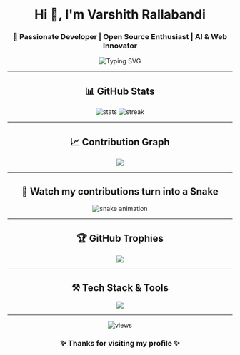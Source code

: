<!-- Profile Header -->
<h1 align="center">Hi 👋, I'm Varshith Rallabandi</h1>
<h3 align="center">🚀 Passionate Developer | Open Source Enthusiast | AI & Web Innovator</h3>

<!-- Typing Animation -->
<p align="center">
  <img src="https://readme-typing-svg.herokuapp.com?font=Fira+Code&pause=1000&color=00F7D7&center=true&vCenter=true&width=500&lines=Full+Stack+Developer;AI+%26+ML+Researcher;Open+Source+Contributor;Always+Learning+New+Things" alt="Typing SVG" />
</p>

---

<!-- GitHub Stats -->
<h2 align="center">📊 GitHub Stats</h2>
<p align="center">
  <img src="https://github-readme-stats.vercel.app/api?username=varshithanonymous&show_icons=true&theme=tokyonight" alt="stats" />
  <img src="https://github-readme-streak-stats.herokuapp.com/?user=varshithanonymous&theme=tokyonight" alt="streak" />
</p>

---

<!-- GitHub Activity Graph -->
<h2 align="center">📈 Contribution Graph</h2>
<p align="center">
  <img src="https://github-readme-activity-graph.vercel.app/graph?username=varshithanonymous&theme=react-dark&hide_border=true" />
</p>

---

<!-- Snake Animation -->
<h2 align="center">🐍 Watch my contributions turn into a Snake</h2>
<p align="center">
  <img src="https://github.com/varshithanonymous/varshithanonymous/blob/output/github-contribution-grid-snake.svg" alt="snake animation" />
</p>

---

<!-- GitHub Trophies -->
<h2 align="center">🏆 GitHub Trophies</h2>
<p align="center">
  <img src="https://github-profile-trophy.vercel.app/?username=varshithanonymous&theme=tokyonight&no-frame=true&row=1&column=7" />
</p>

---

<!-- Skills / Tools -->
<h2 align="center">⚒️ Tech Stack & Tools</h2>
<p align="center">
  <img src="https://skillicons.dev/icons?i=python,cpp,js,ts,html,css,react,nextjs,angular,flask,mysql,postgres,git,github,docker,aws,linux,vscode" />
</p>

---

<!-- Visitors -->
<p align="center">
  <img src="https://komarev.com/ghpvc/?username=varshithanonymous&label=Profile%20Views&color=blueviolet&style=flat" alt="views" />
</p>

<!-- Footer -->
<h3 align="center">✨ Thanks for visiting my profile ✨</h3>

